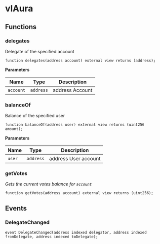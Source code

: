 # vlAura

## Functions
### delegates

Delegate of the specified account


```solidity
function delegates(address account) external view returns (address);
```
**Parameters**

|Name|Type|Description|
|----|----|-----------|
|`account`|`address`| address  Account|


### balanceOf

Balance of the specified user


```solidity
function balanceOf(address user) external view returns (uint256 amount);
```
**Parameters**

|Name|Type|Description|
|----|----|-----------|
|`user`|`address`| address  User account|


### getVotes

*Gets the current votes balance for `account`*


```solidity
function getVotes(address account) external view returns (uint256);
```

## Events
### DelegateChanged

```solidity
event DelegateChanged(address indexed delegator, address indexed fromDelegate, address indexed toDelegate);
```

